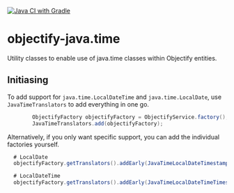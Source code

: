 [![Java CI with Gradle](https://github.com/IterativelyLabs/objectify-java.time/actions/workflows/gradle.yml/badge.svg)](https://github.com/IterativelyLabs/objectify-java.time/actions/workflows/gradle.yml)

# objectify-java.time

Utility classes to enable use of java.time classes within Objectify entities.

## Initiasing

To add support for `java.time.LocalDateTime` and `java.time.LocalDate`, use `JavaTimeTranslators` to add everything in one go.

```java
        ObjectifyFactory objectifyFactory = ObjectifyService.factory();
        JavaTimeTranslators.add(objectifyFactory);
```

Alternatively, if you only want specific support, you can add the individual factories yourself.
```java
  # LocalDate
  objectifyFactory.getTranslators().addEarly(JavaTimeLocalDateTimestampTranslatorFactory());
```

```java
  # LocalDateTime
  objectifyFactory.getTranslators().addEarly(JavaTimeLocalDateTimeTimestampTranslatorFactory());
```
